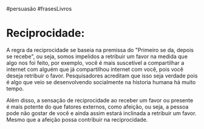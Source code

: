 #persuasão #frasesLivros
# Reciprocidade:

A regra da reciprocidade se baseia na premissa do "Primeiro se da, depois se recebe", ou seja, somos impelidos a retribuir um favor na medida que algo nos foi feito, por exemplo, você é mais suscetível a compartilhar a internet com alguém que já compartilhou internet com você, pois você deseja retribuir o favor. Pesquisadores acreditam que isso seja verdade pois é algo que veio se desenvolvendo socialmente na historia humana há muito tempo.

Além disso, a sensação de reciprocidade ao receber um favor ou presente é mais potente do que fatores externos, como afeição, ou seja, a pessoa pode não gostar de você e ainda assim estará inclinada a retribuir um favor. Mesmo que a afeição possa contribuir na reciprocidade.